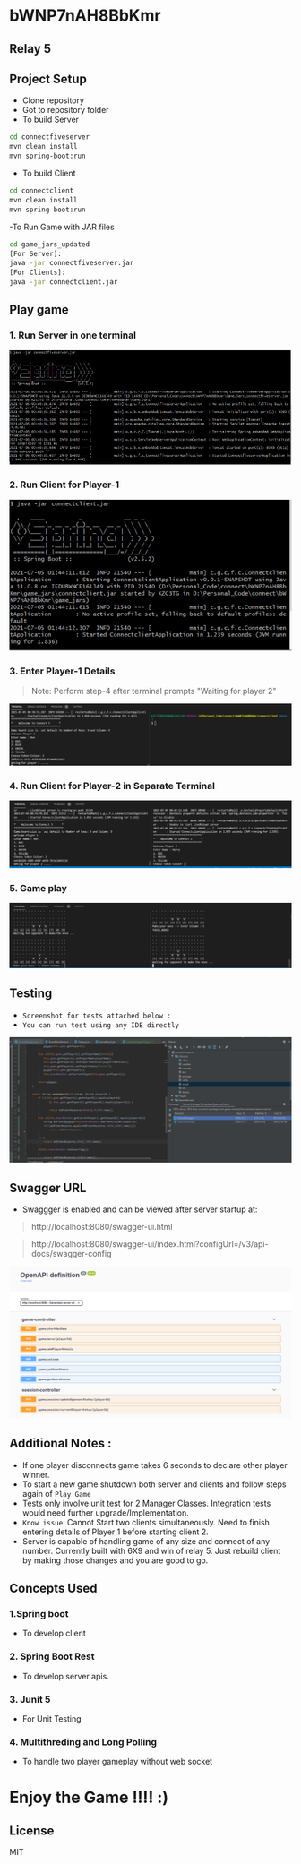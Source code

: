 # bWNP7nAH8BbKmr
## Relay 5

## Project Setup

- Clone repository
- Got to repository folder
- To build Server
```sh
cd connectfiveserver
mvn clean install
mvn spring-boot:run
```
- To build Client
```sh
cd connectclient
mvn clean install
mvn spring-boot:run
```
-To Run Game with JAR files
```sh
cd game_jars_updated
[For Server]: 
java -jar connectfiveserver.jar
[For Clients]:
java -jar connectclient.jar
```

## Play game

### 1. Run Server in one terminal
![alt text](https://github.com/SpreeRaj/bWNP7nAH8BbKmr/blob/main/Screenshots/ServerStartup.PNG)
### 2. Run Client for Player-1
![alt text](https://github.com/SpreeRaj/bWNP7nAH8BbKmr/blob/main/Screenshots/ClientStartip.PNG)
### 3. Enter Player-1 Details
> Note:  Perform step-4 after terminal prompts "Waiting for player 2"     

![alt text](https://github.com/SpreeRaj/bWNP7nAH8BbKmr/blob/main/Screenshots/ClientStartupPlayer1.PNG)
### 4. Run Client for Player-2 in Separate Terminal
![alt text](https://github.com/SpreeRaj/bWNP7nAH8BbKmr/blob/main/Screenshots/ClientStartupPlayer2.PNG)
### 5. Game play
![alt text](https://github.com/SpreeRaj/bWNP7nAH8BbKmr/blob/main/Screenshots/GamePlay.PNG)

## Testing

- `Screenshot for tests attached below :`
- `You can run test using any IDE directly`

![alt text](https://github.com/SpreeRaj/bWNP7nAH8BbKmr/blob/main/Screenshots/CodeCoverage.PNG)


## Swagger URL
- Swaggger is enabled and can be viewed after server startup at: 
>http://localhost:8080/swagger-ui.html

>http://localhost:8080/swagger-ui/index.html?configUrl=/v3/api-docs/swagger-config

![alt text](https://github.com/SpreeRaj/bWNP7nAH8BbKmr/blob/main/Screenshots/Swagger.PNG)

## Additional Notes :
- If one player disconnects game takes 6 seconds to declare other player winner.
- To start a new game shutdown both server and clients and follow steps again of  `Play Game`
- Tests only involve unit test for 2 Manager Classes. Integration tests would need further upgrade/Implementation.
- `Know issue`: Cannot Start two clients simultaneously. Need to finish entering details of Player 1 before starting client 2.
- Server is capable of handling game of any size and connect of any number. Currently built with 6X9 and win of relay 5. Just rebuild client by making those changes and you are good to go.

## Concepts Used
### 1.Spring boot
- To develop client
### 2. Spring Boot Rest
- To develop server apis.
### 3. Junit 5
- For Unit Testing

### 4. Multithreding and Long Polling
- To handle two player gameplay without web socket



# Enjoy the Game  !!!! :)

## License

MIT





   
